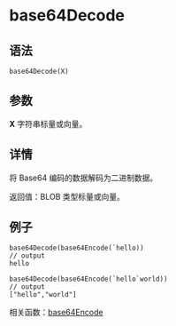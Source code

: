 # base64Decode

## 语法

`base64Decode(X)`

## 参数

**X** 字符串标量或向量。

## 详情

将 Base64 编码的数据解码为二进制数据。

返回值：BLOB 类型标量或向量。

## 例子

```
base64Decode(base64Encode(`hello))
// output
hello

base64Decode(base64Encode(`hello`world))
// output
["hello","world"]
```

相关函数：[base64Encode](base64Encode.html)

